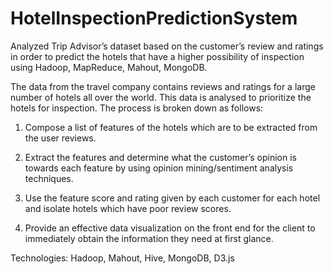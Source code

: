 # HotelInspectionPredictionSystem
Analyzed Trip Advisor’s dataset based on the customer’s review and ratings in order to predict the hotels that have a higher possibility of inspection using Hadoop, MapReduce, Mahout, MongoDB.

The data from the travel company contains reviews and ratings for a large number of hotels all over the world. This data is analysed to prioritize the hotels for inspection. The process is broken down as follows:
    
  1. Compose a list of features of the hotels which are to be extracted from the user reviews. 
    
  2. Extract the features and determine what the customer’s opinion is towards each feature by using opinion mining/sentiment analysis techniques. 
  
  3. Use the feature score and rating given by each customer for each hotel and isolate hotels which have poor review scores.
    
  4. Provide an effective data visualization on the front end for the client to immediately obtain the information they need at first glance.

Technologies: Hadoop, Mahout, Hive, MongoDB, D3.js
